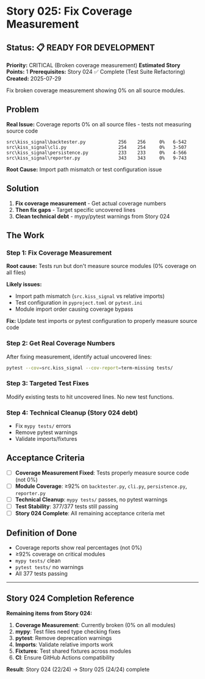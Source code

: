# Story 025: Fix Coverage Measurement

## Status: 📋 READY FOR DEVELOPMENT

**Priority:** CRITICAL (Broken coverage measurement)
**Estimated Story Points:** 1
**Prerequisites:** Story 024 ✅ Complete (Test Suite Refactoring)
**Created:** 2025-07-29

Fix broken coverage measurement showing 0% on all source modules.

## Problem

**Real Issue:** Coverage reports 0% on all source files - tests not measuring source code
```
src\kiss_signal\backtester.py            256    256     0%   6-542
src\kiss_signal\cli.py                   254    254     0%   3-507
src\kiss_signal\persistence.py           233    233     0%   4-566
src\kiss_signal\reporter.py              343    343     0%   9-743
```

**Root Cause:** Import path mismatch or test configuration issue

## Solution

1. **Fix coverage measurement** - Get actual coverage numbers
2. **Then fix gaps** - Target specific uncovered lines  
3. **Clean technical debt** - mypy/pytest warnings from Story 024

## The Work

### Step 1: Fix Coverage Measurement
**Root cause:** Tests run but don't measure source modules (0% coverage on all files)

**Likely issues:**
- Import path mismatch (`src.kiss_signal` vs relative imports)
- Test configuration in `pyproject.toml` or `pytest.ini`
- Module import order causing coverage bypass

**Fix:** Update test imports or pytest configuration to properly measure source code

### Step 2: Get Real Coverage Numbers  
After fixing measurement, identify actual uncovered lines:
```bash
pytest --cov=src.kiss_signal --cov-report=term-missing tests/
```

### Step 3: Targeted Test Fixes
Modify existing tests to hit uncovered lines. No new test functions.

### Step 4: Technical Cleanup (Story 024 debt)
- Fix `mypy tests/` errors
- Remove pytest warnings  
- Validate imports/fixtures

## Acceptance Criteria

- [ ] **Coverage Measurement Fixed**: Tests properly measure source code (not 0%)
- [ ] **Module Coverage**: ≥92% on `backtester.py`, `cli.py`, `persistence.py`, `reporter.py`  
- [ ] **Technical Cleanup**: `mypy tests/` passes, no pytest warnings
- [ ] **Test Stability**: 377/377 tests still passing
- [ ] **Story 024 Complete**: All remaining acceptance criteria met

## Definition of Done

- Coverage reports show real percentages (not 0%)
- ≥92% coverage on critical modules
- `mypy tests/` clean
- `pytest tests/` no warnings
- All 377 tests passing

---

## Story 024 Completion Reference

**Remaining items from Story 024:**
1. **Coverage Measurement**: Currently broken (0% on all modules)
2. **mypy**: Test files need type checking fixes  
3. **pytest**: Remove deprecation warnings
4. **Imports**: Validate relative imports work
5. **Fixtures**: Test shared fixtures across modules
6. **CI**: Ensure GitHub Actions compatibility

**Result**: Story 024 (22/24) → Story 025 (24/24) complete
